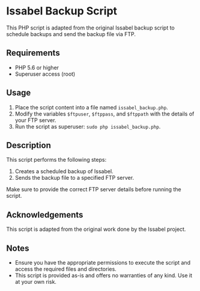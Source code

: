 # Issabel Backup Script

This PHP script is adapted from the original Issabel backup script to schedule backups and send the backup file via FTP.

## Requirements

- PHP 5.6 or higher
- Superuser access (root)

## Usage

1. Place the script content into a file named `issabel_backup.php`.
2. Modify the variables `$ftpuser`, `$ftppass`, and `$ftppath` with the details of your FTP server.
3. Run the script as superuser: `sudo php issabel_backup.php`.

## Description

This script performs the following steps:

1. Creates a scheduled backup of Issabel.
2. Sends the backup file to a specified FTP server.

Make sure to provide the correct FTP server details before running the script.

## Acknowledgements

This script is adapted from the original work done by the Issabel project.

## Notes

- Ensure you have the appropriate permissions to execute the script and access the required files and directories.
- This script is provided as-is and offers no warranties of any kind. Use it at your own risk.

